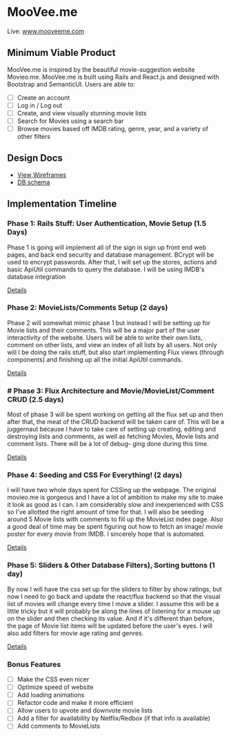 # MooVee.me

Live: www.mooveeme.com

## Minimum Viable Product

MooVee.me is inspired by the beautiful movie-suggestion website Movieo.me.
MooVee.me is built using Rails and React.js and designed with Bootstrap and SemanticUI. Users are able to:

- [ ] Create an account
- [ ] Log in / Log out
- [ ] Create, and view visually stunning movie lists
- [ ] Search for Movies using a search bar
- [ ] Browse movies based off IMDB rating, genre, year, and a variety of other filters

## Design Docs
* [View Wireframes][view]
* [DB schema][schema]

[view]: ./docs/views.md
[schema]: ./docs/schema.md

## Implementation Timeline

### Phase 1: Rails Stuff: User Authentication, Movie Setup (1.5 Days)

Phase 1 is going will implement all of the sign in sign up front end web pages,
and back end security and database management. BCrypt will be used to encrypt
passwords. After that, I will set up the stores, actions and basic ApiUtil
commands to query the database. I will be using IMDB's database integration

[Details][phase-one]

### Phase 2: MovieLists/Comments Setup (2 days)

Phase 2 will somewhat mimic phase 1 but instead I will be setting up for
Movie lists and their comments. This will be a major part of the user
interactivity of the website. Users will be able to write their own lists,
comment on other lists, and view an index of all lists by all users.
Not only will I be doing the rails stuff, but also start implementing
Flux views (through components) and finishing up all the initial ApiUtil
commands.

[Details][phase-two]

### # Phase 3: Flux Architecture and Movie/MovieList/Comment CRUD (2.5 days)

Most of phase 3 will be spent working on getting all the flux set up and
then after that, the meat of the CRUD backend will be taken care of.
This will be a juggernaut because I have to take care of setting up
creating, editing and destroying lists and comments, as well as fetching
Movies, Movie lists and comment lists. There will be a lot of debug-
ging done during this time.

[Details][phase-three]

### Phase 4: Seeding and CSS For Everything! (2 days)

I will have two whole days spent for CSSing up the webpage. The original
movieo.me is gorgeous and I have a lot of ambition to make my site
to make it look as good as I can. I am considerably slow and inexperienced
with CSS so I've allotted the right amount of time for that. I will also be
seeding around 5 Movie lists with comments to fill up the MovieList index
page. Also a good deal of time may be spent figuring out how to fetch an image/
movie poster for every movie from IMDB. I sincerely hope that is automated.

[Details][phase-four]

### Phase 5: Sliders & Other Database Filters), Sorting buttons (1 day)

By now I will have the css set up for the sliders to filter by show
ratings, but now I need to go back and update the react/flux backend
so that the visual list of movies will change every time I move a slider.
I assume this will be a little tricky but it will probably be along the
lines of listening for a mouse up on the slider and then checking its value.
And if it's different than before, the page of Movie list items will be
updated before the user's eyes. I will also add filters for movie age rating
and genres.

[Details][phase-five]

### Bonus Features
- [ ] Make the CSS even nicer
- [ ] Optimize speed of website
- [ ] Add loading animations
- [ ] Refactor code and make it more efficient
- [ ] Allow users to upvote and downvote movie lists
- [ ] Add a filter for availability by Netflix/Redbox (if that info is available)
- [ ] Add comments to MovieLists

[phase-one]: ./docs/phases/phase1.md
[phase-two]: ./docs/phases/phase2.md
[phase-three]: ./docs/phases/phase3.md
[phase-four]: ./docs/phases/phase4.md
[phase-five]: ./docs/phases/phase5.md
